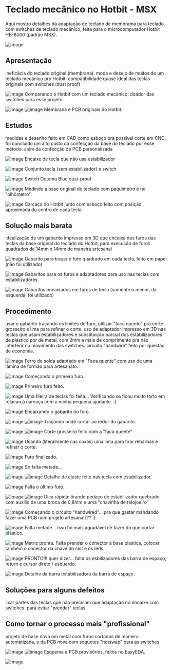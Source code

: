 # Teclado mecânico no Hotbit - MSX

Aqui mostro detalhes da adaptação de teclado de membrama para teclado com switches de teclado mecânico, feita para o microcomputador Hotbit HB-8000 (padrão MSX).

![image](photos/demonstracao.JPG)

## Apresentação

ineficácia do teclado original (membrana). moda e desejo de muitos de um teclado mecânico pro Hotbit. compatibilidade quase ideal das teclas originais com switches (dust proof)

![image](photos/comparativ.JPG) 
Comparando o Hotbit com um teclado mecânico, doador das switches para esse projeto.


![image](photos/original_1.JPG)
![image](photos/original_2.JPG)
Membrana e PCB originais do Hotbit.


## Estudos

medidas e desenho feito em CAD como esboço pra possível corte em CNC, foi concluído um alto custo da confecção da base do teclado por esse método. além da confecção de PCB personalizada

![image](photos/tecla_sem_estab.JPG) Encaixe de tecla que não usa estabilizador

![image](photos/tecla_switch.gif) 
Conjunto tecla (sem estabilizador) e switch

![image](photos/outemu_blue.JPG) Switch Outemu Blue dust-proof

![image](photos/base_original_m.JPG) Medindo a base original do teclado com paquímetro e no "olhômetro".

![image](photos/carcaça.JPG) Carcaça do Hotbit junto com esboço feito com posição aproximada do centro de cada tecla

## Solução mais barata

idealização de um gabarito impresso em 3D que encaixa nos furos das teclas da base original do teclado do Hotbit, para execução de furos quadrados de 14mm x 14mm de maneira artesanal

![image](photos/gab_papel.JPG) Gabarito para traçar o furo quadrado em cada tecla, feito em papel (não foi utilizado)

![image](photos/gab_adapt.JPG) Gabaritos para os furos e adaptadores para uso nas teclas com estabilizadores.

![image](photos/gabaritos.JPG) Gabaritos encaixados em furos de tecla (somente o menor, da esquerda, foi utilizado)

## Procedimento

usar o gabarito traçando os limites do furo, utilizar "faca quente" pra corte grosseiro e lima para refinar o corte. uso de adaptador impresso em 3D nas teclas que usam estabilizadores e substituição parcial dos estabilizadores de plástico por de metal, com 2mm a mais de comprimento pra não interferir no movimento das switches. circuito "handwire" feito por questão de economia.

![image](photos/faca_quente.JPG) Ferro de solda adaptado em "Faca quente" com uso de uma lâmina de formão para artesanato.

![image](photos/caminho_sem_volta.JPG) Começando o primeiro furo.

![image](photos/primeiro_furo.JPG) Primeiro furo feito.

![image](photos/peq_ajudante.JPG) Uma fileira de teclas foi feita... Verificando se ficou muito torto em relacao à carcaça com a minha pequena ajudante. :)

![image](photos/1_gabarito.JPG) Encaixando o gabarito no furo.

![image](photos/2_desenhando.JPG) 
![image](photos/3_desenho.JPG) Traçando onde cortar ao redor do gabarito.

![image](photos/4_corte_faca_quente.JPG)
![image](photos/5_corte_faca_quente.JPG) Corte grosseiro feito com a "faca quente"

![image](photos/6_usando_lima.JPG) Usando (literalmente nas coxas) uma lima para tirar rebarbas e refinar o corte.

![image](photos/7_finalizado.JPG) Furo finalizado.

![image](photos/furos_11.JPG) Só falta metade...

![image](photos/detalhe_tecla_estab_adapt.JPG) 
![image](photos/detalhe_tecla_estab_sw.JPG)
Detalhe de ajuste feito nas tecla com estabilizador.

![image](photos/furos_1.JPG) Falta o último furo.

![image](photos/tecla_estab_quebr.JPG)
![image](photos/detalhe_tecla_estab.JPG) Dica rápida: tirando pedaço de estabilizador quebrado com auxílio de uma broca de 0,8mm e uma "chavinha de relojoeiro"

![image](photos/ninho_de_Rato_8.JPG) Começando o circuito "handwired"... pra que gastar mandando fazer uma PCB num projeto artesanal??? :)

![image](photos/ninho_de_Rato_4.JPG) Falta metade... isso foi mais agradável de fazer do que cortar plástico.

![image](photos/ninho_de_rato_3.JPG) Matriz pronta. Falta prender o conector à base plastica, colocar também o conector da chave do slot e os leds.

![image](photos/ninho_de_rato_2.JPG) PRONTO!!! quer dizer... falta os esbilizadores das barra de espaço, return e cursor direto / esquerdo.

![image](photos/detalhe_b_espaco.JPG) Detalhe da barra estabilizadora da barra de espaço.


## Soluções para alguns defeitos

lixar partes das teclas que não precisam que adaptação no encaixe com switches. para evitar "prender" teclas

## Como tornar o processo mais "profissional"

projeto de base nova em metal com furos cortados de maneira automatizada, e da PCB nova com soquetes "hotswap" para as switches

![image](photos/esquema.png)
![image](photos/pcb.png)
Esquema e PCB provisórios, feitos no EasyEDA.

![image](photos/work_prog.GIF)

